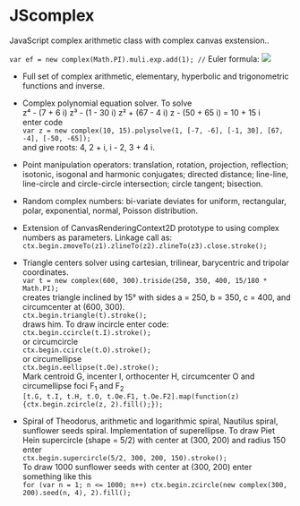 # JScomplex
JavaScript complex arithmetic class with complex canvas exstension..

`var ef = new complex(Math.PI).muli.exp.add(1); //` Euler formula:  <img src="https://latex.codecogs.com/svg.latex?e^{i\pi}+1=0">

* Full set of complex arithmetic, elementary, hyperbolic and trigonometric functions and inverse.

* Complex polynomial equation solver. To solve<br>
z⁴ - (7 + 6 i) z³ - (1 - 30 i) z² + (67 - 4 i) z - (50 + 65 i) = 10 + 15 i<br>
enter code<br>
`
        var z = new complex(10, 15).polysolve(1, [-7, -6], [-1, 30], [67, -4], [-50, -65]);
`<br>
and give roots: 4, 2 + i, i - 2, 3 + 4 i.

* Point manipulation operators: translation, rotation, projection, reflection;
isotonic, isogonal and harmonic conjugates;
directed distance;
line-line, line-circle and circle-circle intersection; circle tangent; bisection.

* Random complex numbers: bi-variate deviates for uniform, rectangular, polar, exponential, normal, Poisson distribution.

* Extension of CanvasRenderingContext2D prototype to using complex numbers as parameters.
Linkage call as: 
`ctx.begin.zmoveTo(z1).zlineTo(z2).zlineTo(z3).close.stroke();`

* Triangle centers solver using cartesian, trilinear, barycentric and tripolar coordinates.<br>
`var t = new complex(600, 300).triside(250, 350, 400, 15/180 * Math.PI);`<br>
creates triangle inclined by 15° with sides a = 250, b = 350, c = 400, and circumcenter at (600, 300).<br>
`ctx.begin.triangle(t).stroke();`<br>
draws him. To draw incircle enter code:<br>
`ctx.begin.ccircle(t.I).stroke();`<br>
or circumcircle<br>
`ctx.begin.ccircle(t.O).stroke();`<br>
or circumellipse<br>
`ctx.begin.eellipse(t.Oe).stroke();`<br>
Mark centroid G, incenter I, orthocenter H, circumcenter O and circumellipse foci F<sub>1</sub> and F<sub>2</sub><br>
`[t.G, t.I, t.H, t.O, t.Oe.F1, t.Oe.F2].map(function(z){ctx.begin.zcircle(z, 2).fill();});`

* Spiral of Theodorus, arithmetic and logarithmic spiral, Nautilus spiral, sunflower seeds spiral.
Implementation of superellipse. To draw Piet Hein supercircle (shape = 5/2) with center at (300, 200) and radius 150 enter<br>
`ctx.begin.supercircle(5/2, 300, 200, 150).stroke();`<br>
To draw 1000 sunflower seeds with center at (300, 200) enter something like this<br>
`for (var n = 1; n <= 1000; n++) ctx.begin.zcircle(new complex(300, 200).seed(n, 4), 2).fill();`

